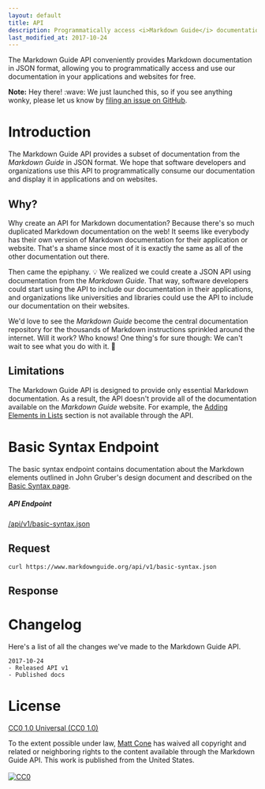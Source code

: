 ```yaml
---
layout: default
title: API
description: Programmatically access <i>Markdown Guide</i> documentation.
last_modified_at: 2017-10-24
---
```


<p class="about">The Markdown Guide API conveniently provides Markdown documentation in JSON format, allowing you to programmatically access and use our documentation in your applications and websites for free.</p>

<div class="alert alert-info">
  <i class="fa fa-info-circle" aria-hidden="true"></i> <strong>Note:</strong> Hey there! :wave: We just launched this, so if you see anything wonky, please let us know by <a href="https://github.com/mattcone/markdown-guide/issues">filing an issue on GitHub</a>.
</div>

<h1 class="page-header">Introduction</h1>

The Markdown Guide API provides a subset of documentation from the *Markdown Guide* in JSON format. We hope that software developers and organizations use this API to programmatically consume our documentation and display it in applications and on websites.

## Why?

Why create an API for Markdown documentation? Because there's so much duplicated Markdown documentation on the web! It seems like everybody has their own version of Markdown documentation for their application or website. That's a shame since most of it is exactly the same as all of the other documentation out there.

Then came the epiphany. :bulb: We realized we could create a JSON API using documentation from the *Markdown Guide*. That way, software developers could start using the API to include our documentation in their applications, and organizations like universities and libraries could use the API to include our documentation on their websites.

We'd love to see the *Markdown Guide* become the central documentation repository for the thousands of Markdown instructions sprinkled around the internet. Will it work? Who knows! One thing's for sure though: We can't wait to see what you do with it. :metal:

## Limitations

The Markdown Guide API is designed to provide only essential Markdown documentation. As a result, the API doesn't provide all of the documentation available on the *Markdown Guide* website. For example, the [Adding Elements in Lists](/basic-syntax/#adding-elements-in-lists) section is not available through the API.

<h1 class="page-header">Basic Syntax Endpoint</h1>

The basic syntax endpoint contains documentation about the Markdown elements outlined in John Gruber's design document and described on the [Basic Syntax page](/basic-syntax/).

<div class="panel panel-info">
  <div class="panel-heading">
    <h5 class="no-anchor" data-toc-skip>API Endpoint</h5>
  </div>
  <div class="panel-body"><a href="/api/v1/basic-syntax.json">/api/v1/basic-syntax.json</a></div>
</div>

## Request

`curl https://www.markdownguide.org/api/v1/basic-syntax.json`

## Response

<script src="https://gist.github.com/mattcone/a0103c47bdac8bf81a54b29f650e5cb2.js"></script>

<h1 class="page-header">Changelog</h1>

Here's a list of all the changes we've made to the Markdown Guide API.

```
2017-10-24
- Released API v1
- Published docs
```

<h1 class="page-header">License</h1>

[CC0 1.0 Universal (CC0 1.0)](https://creativecommons.org/publicdomain/zero/1.0/)

<p xmlns:dct="http://purl.org/dc/terms/" xmlns:vcard="http://www.w3.org/2001/vcard-rdf/3.0#">
  To the extent possible under law,
  <a rel="dct:publisher"
     href="https://www.markdownguide.org">
    <span property="dct:title">Matt Cone</span></a>
  has waived all copyright and related or neighboring rights to the content available through the
  <span property="dct:title">Markdown Guide API</span>.
This work is published from the
<span property="vcard:Country" datatype="dct:ISO3166"
      content="US" about="https://www.markdownguide.org">
  United States</span>.
  <br /><br />
  <a rel="license"
     href="http://creativecommons.org/publicdomain/zero/1.0/">
    <img src="http://i.creativecommons.org/p/zero/1.0/88x31.png" style="border-style: none;" alt="CC0" /></a>
</p>
